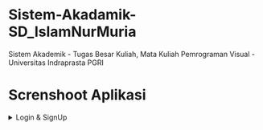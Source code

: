 # Sistem-Akadamik-SD_IslamNurMuria
Sistem Akademik - Tugas Besar Kuliah, Mata Kuliah Pemrograman Visual - Universitas Indraprasta PGRI

# Screnshoot Aplikasi
<details>
  <summary>Login & SignUp</summary>
  <img src="/../main/Screenshoot/1.jpg" name="login">
  <img src="/../main/Screenshoot/2.jpg" name="login-2">
  <img src="/../main/Screenshoot/3.jpg" name="form Admin/SignUp">
  <summary>Menu Utama</summary>
  <img src="/../main/Screenshoot/4.jpg" name="menu-utama1">
  <img src="/../main/Screenshoot/5.jpg" name="menu-utama2">
  <summary>Form Input</summary>
  <img src="/../main/Screenshoot/6.jpg" name="Form-Guru">
  <img src="/../main/Screenshoot/7.jpg" name="Form-Absen">
  <img src="/../main/Screenshoot/7-2.jpg" name="Form-Absen2">
  <img src="/../main/Screenshoot/8.jpg" name="Form-Kelas">
  <img src="/../main/Screenshoot/8-2.jpg" name="Form-Kelas2">
  <img src="/../main/Screenshoot/9.jpg" name="Form-MataPelajaran">
  <img src="/../main/Screenshoot/10.jpg" name="Form-Siswa">
  <img src="/../main/Screenshoot/11.jpg" name="Form-Nilai">
  <img src="/../main/Screenshoot/11-2.jpg" name="Form-Nilai2">
  <summary>Report/Laporan</summary>
  <img src="/../main/Screenshoot/12.jpg" name="report-Guru">
  <img src="/../main/Screenshoot/13.jpg" name="report-Siswa">
  <img src="/../main/Screenshoot/14.jpg" name="repor-Absen">
  <img src="/../main/Screenshoot/15.jpg" name="report-MataPelajaran">
  <img src="/../main/Screenshoot/16.jpg" name="report-Nilai">
</details>
